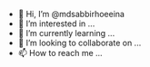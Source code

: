 - 👋 Hi, I’m @mdsabbirhoeeina
- 👀 I’m interested in ...
- 🌱 I’m currently learning ...
- 💞️ I’m looking to collaborate on ...
- 📫 How to reach me ...

<!---
mdsabbirhoeeina/mdsabbirhoeeina is a ✨ special ✨ repository because its `README.md` (this file) appears on your GitHub profile.
You can click the Preview link to take a look at your changes.
--->
